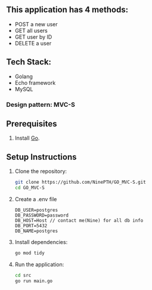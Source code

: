 ## This application has 4 methods:
- POST a new user
- GET all users
- GET user by ID
- DELETE a user 

## Tech Stack:
- Golang
- Echo framework
- MySQL

### Design pattern: MVC-S


## Prerequisites
1. Install [Go](https://go.dev/).

## Setup Instructions
1. Clone the repository:
   ```bash
   git clone https://github.com/NinePTH/GO_MVC-S.git
   cd GO_MVC-S
2. Create a .env file
   ```env
   DB_USER=postgres
   DB_PASSWORD=password
   DB_HOST=Host // contact me(Nine) for all db info
   DB_PORT=5432
   DB_NAME=postgres
3. Install dependencies:
   ```bash
   go mod tidy
4. Run the application:
   ```bash
   cd src
   go run main.go
